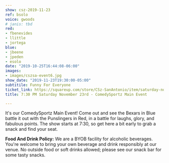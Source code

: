 ```yaml
---
show: csz-2019-11-23
ref: bsolo
voice: gwoods
# janis: tbd
red:
- fbenevides
- llittle
- jortega
blue:
- jbeene
- jpeden
- esolo
date: "2019-10-25T16:44:08-06:00"
images:
- images/cszsa-event6.jpg
show_date: "2019-11-23T19:30:00-05:00"
subtitile: Funny For Everyone
ticket_link: https://squareup.com/store/CSz-SanAntonio/item/saturday-nov-rd-pm-comedysportz-main-event
title: 7:30 PM Saturday November 23rd - ComedySportz Main Event

---
```

It's our ComedySportz Main Event! Come out and see the Bexars in Blue battle it out with the Punslingers in Red, in a battle for laughs, glory, and fabulous points. The show starts at 7:30, so get here a bit early to grab a snack and find your seat.

**Food And Drink Policy:** We are a BYOB facility for alcoholic beverages. You're welcome to bring your own beverage and drink responsibly at our venue. No outside food or soft drinks allowed; please see our snack bar for some tasty snacks.
